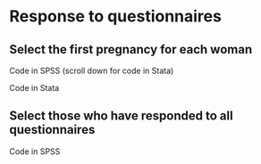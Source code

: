 # Response to questionnaires
## Select the first pregnancy for each woman

Code in SPSS (scroll down for code in Stata)

Code in Stata

## Select those who have responded to all questionnaires
Code in SPSS
